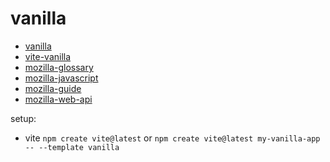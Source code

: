 # vanilla

- [vanilla](https://github.com/ai7x/vanilla)
- [vite-vanilla](https://github.com/vitejs/vite/tree/main/packages/create-vite/template-vanilla)
- [mozilla-glossary](https://developer.mozilla.org/en-US/docs/Glossary/JavaScript)
- [mozilla-javascript](https://developer.mozilla.org/en-US/docs/Web/JavaScript)
- [mozilla-guide](https://developer.mozilla.org/en-US/docs/Web/JavaScript/Guide)
- [mozilla-web-api](https://developer.mozilla.org/en-US/docs/Web/API)


setup:

- vite `npm create vite@latest` or `npm create vite@latest my-vanilla-app -- --template vanilla`